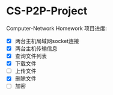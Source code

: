# CS-P2P-Project
Computer-Network Homework
项目进度:
- [x] 两台主机局域网socket连接
- [x] 两台主机传输信息
- [x] 查询文件列表
- [x] 下载文件
- [ ] 上传文件
- [x] 删除文件
- [ ] 加密
